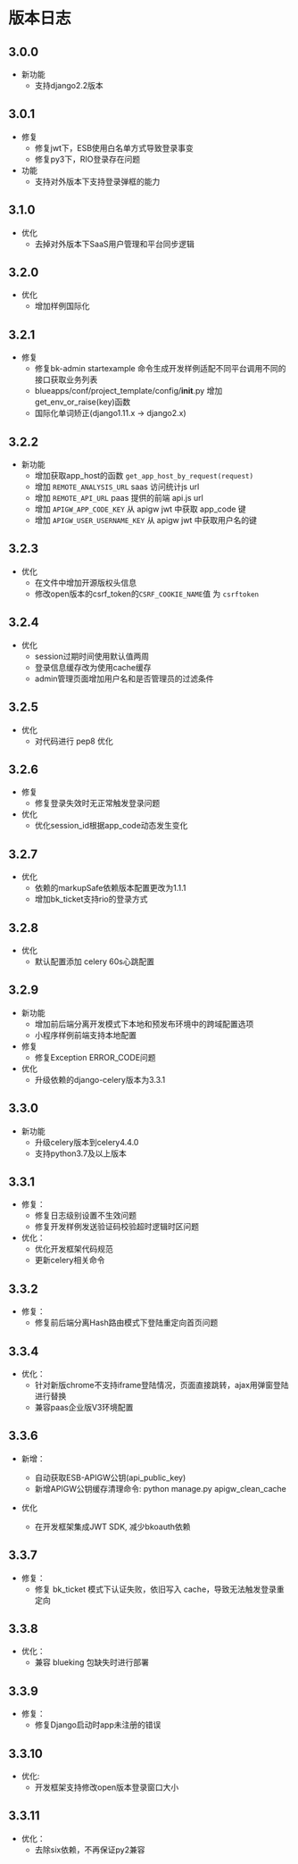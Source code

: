 # 版本日志
## 3.0.0
- 新功能
    - 支持django2.2版本
    
## 3.0.1
- 修复
    - 修复jwt下，ESB使用白名单方式导致登录事变
    - 修复py3下，RIO登录存在问题
- 功能
    - 支持对外版本下支持登录弹框的能力
## 3.1.0
- 优化
    - 去掉对外版本下SaaS用户管理和平台同步逻辑
## 3.2.0
- 优化
    - 增加样例国际化
    
## 3.2.1
- 修复
    - 修复bk-admin startexample 命令生成开发样例适配不同平台调用不同的接口获取业务列表
    - blueapps/conf/project_template/config/__init__.py 增加 get_env_or_raise(key)函数
    - 国际化单词矫正(django1.11.x -> django2.x)
## 3.2.2
- 新功能
    - 增加获取app_host的函数 `get_app_host_by_request(request)`
    - 增加 `REMOTE_ANALYSIS_URL` saas 访问统计js url
    - 增加 `REMOTE_API_URL` paas 提供的前端 api.js url
    - 增加 `APIGW_APP_CODE_KEY` 从 apigw jwt 中获取 app_code 键
    - 增加 `APIGW_USER_USERNAME_KEY` 从 apigw jwt 中获取用户名的键
    
## 3.2.3
- 优化
    - 在文件中增加开源版权头信息
    - 修改open版本的csrf_token的`CSRF_COOKIE_NAME`值 为 `csrftoken`
## 3.2.4
- 优化
    - session过期时间使用默认值两周
    - 登录信息缓存改为使用cache缓存
    - admin管理页面增加用户名和是否管理员的过滤条件
## 3.2.5
- 优化
    - 对代码进行 pep8 优化
    
## 3.2.6
- 修复
    - 修复登录失效时无正常触发登录问题
- 优化
    - 优化session_id根据app_code动态发生变化
    
## 3.2.7
- 优化
    - 依赖的markupSafe依赖版本配置更改为1.1.1
    - 增加bk_ticket支持rio的登录方式
    
## 3.2.8
- 优化
    - 默认配置添加 celery 60s心跳配置
    
## 3.2.9
- 新功能
    - 增加前后端分离开发模式下本地和预发布环境中的跨域配置选项
    - 小程序样例前端支持本地配置
- 修复
    - 修复Exception ERROR_CODE问题
- 优化
    - 升级依赖的django-celery版本为3.3.1
## 3.3.0
- 新功能
    - 升级celery版本到celery4.4.0
    - 支持python3.7及以上版本
    
## 3.3.1
- 修复：
    - 修复日志级别设置不生效问题
    - 修复开发样例发送验证码校验超时逻辑时区问题
- 优化：
    - 优化开发框架代码规范
    - 更新celery相关命令
## 3.3.2
- 修复：
    - 修复前后端分离Hash路由模式下登陆重定向首页问题
  
## 3.3.4
- 优化：
    - 针对新版chrome不支持iframe登陆情况，页面直接跳转，ajax用弹窗登陆进行替换
    - 兼容paas企业版V3环境配置
## 3.3.6
- 新增：
  - 自动获取ESB-APIGW公钥(api_public_key)
  - 新增APIGW公钥缓存清理命令: python manage.py apigw_clean_cache
 
- 优化   
  - 在开发框架集成JWT SDK, 减少bkoauth依赖
## 3.3.7
- 修复：
    - 修复 bk_ticket 模式下认证失败，依旧写入 cache，导致无法触发登录重定向
## 3.3.8
- 优化：
    - 兼容 blueking 包缺失时进行部署
    
## 3.3.9
- 修复：
  - 修复Django启动时app未注册的错误
## 3.3.10
- 优化:
    - 开发框架支持修改open版本登录窗口大小
  
## 3.3.11
- 优化：
  - 去除six依赖，不再保证py2兼容
